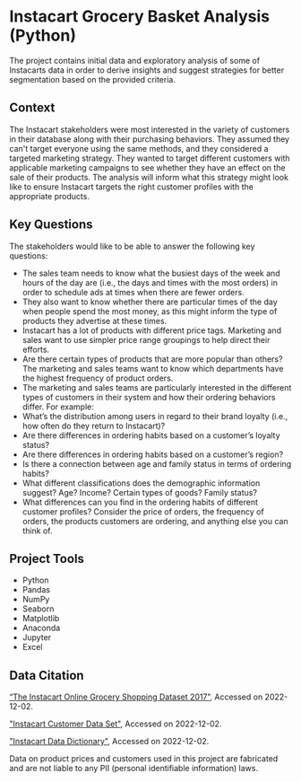 # Instacart Grocery Basket Analysis (Python)

The project contains initial data and exploratory analysis of some of Instacarts data in order to derive insights and suggest strategies for better segmentation based on the provided criteria. 

## Context
The Instacart stakeholders were most interested in the variety of customers in their database along with their purchasing behaviors. They assumed they can't target everyone using the same methods, and they considered a targeted marketing strategy. They wanted to target different customers with applicable marketing campaigns to see whether they have an effect on the sale of their products. The analysis will inform what this strategy might look like to ensure Instacart targets the right customer profiles with the appropriate products. 

## Key Questions
The stakeholders would like to be able to answer the following key questions:

- The sales team needs to know what the busiest days of the week and hours of the day are (i.e., the days and times with the most orders) in order to schedule ads at times when there are fewer orders.
- They also want to know whether there are particular times of the day when people spend the most money, as this might inform the type of products they advertise at these times.
- Instacart has a lot of products with different price tags. Marketing and sales want to use simpler price range groupings to help direct their efforts.
- Are there certain types of products that are more popular than others? The marketing and sales teams want to know which departments have the highest frequency of product orders.
- The marketing and sales teams are particularly interested in the different types of customers in their system and how their ordering behaviors differ. For example:
- What’s the distribution among users in regard to their brand loyalty (i.e., how often do they return to Instacart)?
- Are there differences in ordering habits based on a customer’s loyalty status?
- Are there differences in ordering habits based on a customer’s region?
- Is there a connection between age and family status in terms of ordering habits?
- What different classifications does the demographic information suggest? Age? Income? Certain types of goods? Family status?
- What differences can you find in the ordering habits of different customer profiles? Consider the price of orders, the frequency of orders, the products customers are ordering, and anything else you can think of.

## Project Tools
- Python
- Pandas
- NumPy
- Seaborn
- Matplotlib
- Anaconda
- Jupyter
- Excel

## Data Citation
[“The Instacart Online Grocery Shopping Dataset 2017”](https://www.instacart.com/datasets/grocery-shopping-2017),
 Accessed on 2022-12-02.
 
["Instacart Customer Data Set"](https://s3.amazonaws.com/coach-courses-us/public/courses/data-immersion/A4/A4_Data_Assets/customers.zip), Accessed on 2022-12-02.
 
 ["Instacart Data Dictionary"](https://gist.github.com/jeremystan/c3b39d947d9b88b3ccff3147dbcf6c6b), Accessed on 2022-12-02.
 
 Data on product prices and customers used in this project are fabricated and are not liable to any PII (personal identifiable information) laws.
